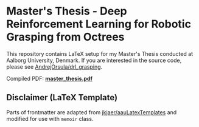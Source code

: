 # Master's Thesis - Deep Reinforcement Learning for Robotic Grasping from Octrees

This repository contains LaTeX setup for my Master's Thesis conducted at Aalborg University, Denmark. If you are interested in the source code, please see [AndrejOrsula/drl_grasping](https://github.com/AndrejOrsula/drl_grasping).

Compiled PDF: [**master_thesis.pdf**](./master_thesis.pdf)

## Disclaimer (LaTeX Template)

Parts of frontmatter are adapted from [jkjaer/aauLatexTemplates](https://github.com/jkjaer/aauLatexTemplates) and modified for use with `memoir` class.
